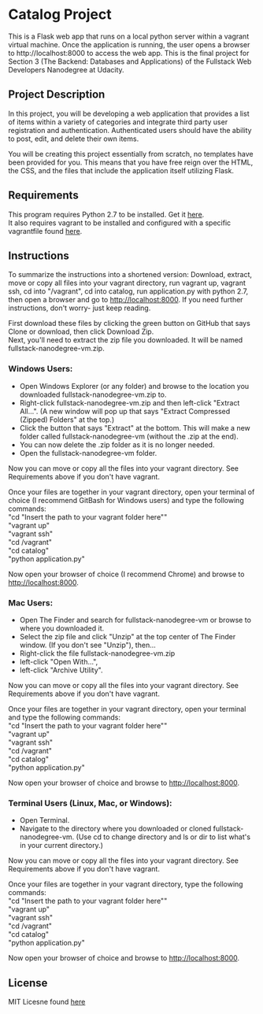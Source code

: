 # Catalog Project
This is a Flask web app that runs on a local python server within a vagrant virtual machine. 
Once the application is running, the user opens a browser to http://localhost:8000 
to access the web app. This is the final project for Section 3 (The Backend: Databases and 
Applications) of the Fullstack Web Developers Nanodegree at Udacity.

## Project Description
In this project, you will be developing a web application that provides a list of items 
within a variety of categories and integrate third party user registration and 
authentication. Authenticated users should have the ability to post, edit, and delete 
their own items.  
  
You will be creating this project essentially from scratch, no templates have been 
provided for you. This means that you have free reign over the HTML, the CSS, and 
the files that include the application itself utilizing Flask.  
  
  
## Requirements
This program requires Python 2.7 to be installed.
Get it [here](https://www.python.org/downloads/).  
It also requires vagrant to be installed and configured with a specific
vagrantfile found 
[here](https://github.com/G1enB1and/fullstack-nanodegree-vm/blob/master/vagrant/Vagrantfile).  


## Instructions
To summarize the instructions into a shortened version:
Download, extract, move or copy all files into your vagrant directory,
run vagrant up, vagrant ssh, cd into "/vagrant", cd into catalog, run application.py with
python 2.7, then open a browser and go to [http://localhost:8000](http://localhost:8000).
If you need further instructions, don't worry- just keep reading.  

First download these files by clicking the green button on GitHub that says
Clone or download, then click Download Zip.  
Next, you'll need to extract the zip file you downloaded. It will be named
fullstack-nanodegree-vm.zip.  


### Windows Users:
- Open Windows Explorer (or any folder) and browse to the location you
downloaded fullstack-nanodegree-vm.zip to.
- Right-click fullstack-nanodegree-vm.zip and then left-click "Extract All...".
(A new window will pop up that says "Extract Compressed (Zipped) Folders"
at the top.)
- Click the button that says "Extract" at the bottom.
This will make a new folder called fullstack-nanodegree-vm (without the .zip at
the end).
- You can now delete the .zip folder as it is no longer needed.
- Open the fullstack-nanodegree-vm folder.

Now you can move or copy all the files into your vagrant directory. See Requirements above if 
you don't have vagrant.

Once your files are together in your vagrant directory, open your terminal of
choice (I recommend GitBash for Windows users) and type the following
commands:  
"cd "Insert the path to your vagrant folder here""  
"vagrant up"  
"vagrant ssh"  
"cd /vagrant"  
"cd catalog"  
"python application.py"  

Now open your browser of choice (I recommend Chrome) 
and browse to [http://localhost:8000](http://localhost:8000).


### Mac Users:
- Open The Finder and search for fullstack-nanodegree-vm or browse to where you
downloaded it.
- Select the zip file and click "Unzip" at the top center of The Finder window.
(If you don't see "Unzip"), then...
- Right-click the file fullstack-nanodegree-vm.zip
- left-click "Open With...",
- left-click "Archive Utility".

Now you can move or copy all the files into your vagrant directory. See Requirements above if 
you don't have vagrant.

Once your files are together in your vagrant directory, open your terminal and
type the following commands:  
"cd "Insert the path to your vagrant folder here""  
"vagrant up"  
"vagrant ssh"  
"cd /vagrant"  
"cd catalog"  
"python application.py"  

Now open your browser of choice 
and browse to [http://localhost:8000](http://localhost:8000).  


### Terminal Users (Linux, Mac, or Windows):
- Open Terminal.
- Navigate to the directory where you downloaded or cloned fullstack-nanodegree-vm.
(Use cd to change directory and ls or dir to list what's in your current
directory.)

Now you can move or copy all the files into your vagrant directory. See Requirements above if 
you don't have vagrant.

Once your files are together in your vagrant directory, type the following
commands:  
"cd "Insert the path to your vagrant folder here""  
"vagrant up"  
"vagrant ssh"  
"cd /vagrant"  
"cd catalog"  
"python application.py"  

Now open your browser of choice 
and browse to [http://localhost:8000](http://localhost:8000).  


## License
MIT Licesne found [here](LICENSE.md)
